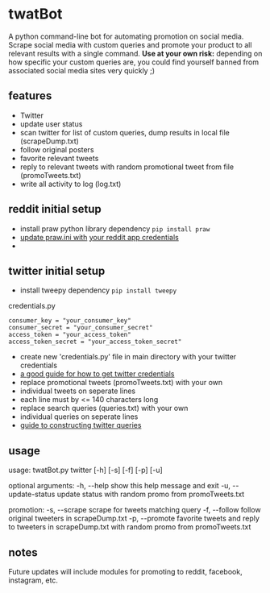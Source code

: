 # twatBot
A python command-line bot for automating promotion on social media. Scrape social media with custom queries and promote your product to all relevant results with a single command. <b>Use at your own risk:</b> depending on how specific your custom queries are, you could find yourself banned from associated social media sites very quickly ;)

## features
- Twitter
 - update user status
 - scan twitter for list of custom queries, dump results in local file (scrapeDump.txt)
  - follow original posters
  - favorite relevant tweets
  - reply to relevant tweets with random promotional tweet from file (promoTweets.txt)
  - write all activity to log (log.txt)

## reddit initial setup
- install praw python library dependency `pip install praw`
- <a href="https://praw.readthedocs.io/en/v4.0.0/getting_started/configuration/prawini.html">update praw.ini with</a> <a href="http://pythonforengineers.com/build-a-reddit-bot-part-1/">your reddit app credentials</a>
 - 
 
 
## twitter initial setup
- install tweepy dependency `pip install tweepy`

credentials.py
```
consumer_key = "your_consumer_key"
consumer_secret = "your_consumer_secret"
access_token = "your_access_token"
access_token_secret = "your_access_token_secret"
```

- create new 'credentials.py' file in main directory with your twitter credentials
 - <a href="https://www.digitalocean.com/community/tutorials/how-to-create-a-twitterbot-with-python-3-and-the-tweepy-library">a good guide for how to get twitter credentials</a>
- replace promotional tweets (promoTweets.txt) with your own
 - individual tweets on seperate lines
 - each line must by <= 140 characters long
- replace search queries (queries.txt) with your own
 - individual queries on seperate lines
 - <a href="https://dev.twitter.com/rest/public/search">guide to constructing twitter queries</a>

## usage
usage: twatBot.py twitter [-h] [-s] [-f] [-p] [-u]

optional arguments:
  -h, --help           		show this help message and exit
  -u, --update-status update status with random promo from promoTweets.txt

promotion:
  -s, --scrape       		scrape for tweets matching query
  -f, --follow         		follow original tweeters in scrapeDump.txt
  -p, --promote        	favorite tweets and reply to tweeters in scrapeDump.txt
								with random promo from promoTweets.txt

## notes
Future updates will include modules for promoting to reddit, facebook, instagram, etc.